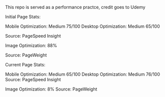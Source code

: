 This repo is served as a performance practce, credit goes to Udemy 

Initial Page Stats:

 Mobile Optimization: Medium 75/100
 Desktop Optimization: Medium 65/100

 Source: PageSpeed Insight

 Image Optimization: 88% 

 Source: PageWeight

 Current Page Stats:
 
 Mobile Optimization: Medium 65/100
 Desktop Optimization: Medium 76/100
 Source: PageSpeed Insight

 Image Optimization: 8%
 Source: PageWeight
